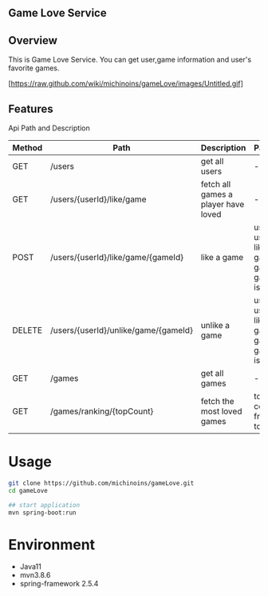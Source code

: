 ## Game Love Service

## Overview
This is Game Love Service. You can get user,game information and user's favorite games.

[https://raw.github.com/wiki/michinoins/gameLove/images/Untitled.gif]
## Features
Api Path and Description

 | Method | Path                                 | Description                         |  Parameter | 
 |--------------------------------------|-------------------------------------|-------------|------------|
 | GET| /users                               | get all users                       | - |
 | GET| /users/{userId}/like/game            | fetch all games a player have loved | - |
 | POST| /users/{userId}/like/game/{gameId}   | like a game                         | userId: a user who like a game / gameId: a game that is liked |
 | DELETE| /users/{userId}/unlike/game/{gameId} | unlike a game                       | userId: a user who like a game / gameId: a game that is liked |
 | GET| /games                               | get all games                       | - |
 | GET| /games/ranking/{topCount} | fetch the most loved games    | topCount:  count from the top |

# Usage

```bash
git clone https://github.com/michinoins/gameLove.git
cd gameLove

## start application
mvn spring-boot:run
```

# Environment
- Java11
- mvn3.8.6
- spring-framework 2.5.4
 